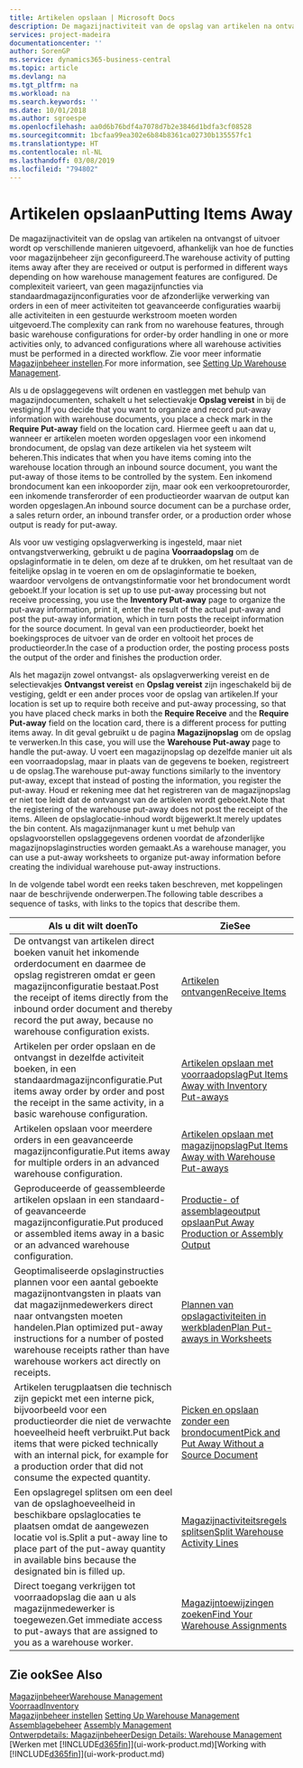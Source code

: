 ```yaml
---
title: Artikelen opslaan | Microsoft Docs
description: De magazijnactiviteit van de opslag van artikelen na ontvangst of uitvoer wordt op verschillende manieren uitgevoerd, afhankelijk van hoe de functies voor magazijnbeheer zijn geconfigureerd.
services: project-madeira
documentationcenter: ''
author: SorenGP
ms.service: dynamics365-business-central
ms.topic: article
ms.devlang: na
ms.tgt_pltfrm: na
ms.workload: na
ms.search.keywords: ''
ms.date: 10/01/2018
ms.author: sgroespe
ms.openlocfilehash: aa0d6b76bdf4a7078d7b2e3846d1bdfa3cf08528
ms.sourcegitcommit: 1bcfaa99ea302e6b84b8361ca02730b135557fc1
ms.translationtype: HT
ms.contentlocale: nl-NL
ms.lasthandoff: 03/08/2019
ms.locfileid: "794802"
---
```

# <a name="putting-items-away"></a><span data-ttu-id="f7e13-103">Artikelen opslaan</span><span class="sxs-lookup"><span data-stu-id="f7e13-103">Putting Items Away</span></span>
<span data-ttu-id="f7e13-104">De magazijnactiviteit van de opslag van artikelen na ontvangst of uitvoer wordt op verschillende manieren uitgevoerd, afhankelijk van hoe de functies voor magazijnbeheer zijn geconfigureerd.</span><span class="sxs-lookup"><span data-stu-id="f7e13-104">The warehouse activity of putting items away after they are received or output is performed in different ways depending on how warehouse management features are configured.</span></span> <span data-ttu-id="f7e13-105">De complexiteit varieert, van geen magazijnfuncties via standaardmagazijnconfiguraties voor de afzonderlijke verwerking van orders in een of meer activiteiten tot geavanceerde configuraties waarbij alle activiteiten in een gestuurde werkstroom moeten worden uitgevoerd.</span><span class="sxs-lookup"><span data-stu-id="f7e13-105">The complexity can rank from no warehouse features, through basic warehouse configurations for order-by order handling in one or more activities only, to advanced configurations where all warehouse activities must be performed in a directed workflow.</span></span> <span data-ttu-id="f7e13-106">Zie voor meer informatie [Magazijnbeheer instellen](warehouse-setup-warehouse.md).</span><span class="sxs-lookup"><span data-stu-id="f7e13-106">For more information, see [Setting Up Warehouse Management](warehouse-setup-warehouse.md).</span></span>

<span data-ttu-id="f7e13-107">Als u de opslaggegevens wilt ordenen en vastleggen met behulp van magazijndocumenten, schakelt u het selectievakje **Opslag vereist** in bij de vestiging.</span><span class="sxs-lookup"><span data-stu-id="f7e13-107">If you decide that you want to organize and record put-away information with warehouse documents, you place a check mark in the **Require Put-away** field on the location card.</span></span> <span data-ttu-id="f7e13-108">Hiermee geeft u aan dat u, wanneer er artikelen moeten worden opgeslagen voor een inkomend brondocument, de opslag van deze artikelen via het systeem wilt beheren.</span><span class="sxs-lookup"><span data-stu-id="f7e13-108">This indicates that when you have items coming into the warehouse location through an inbound source document, you want the put-away of those items to be controlled by the system.</span></span> <span data-ttu-id="f7e13-109">Een inkomend brondocument kan een inkooporder zijn, maar ook een verkoopretourorder, een inkomende transferorder of een productieorder waarvan de output kan worden opgeslagen.</span><span class="sxs-lookup"><span data-stu-id="f7e13-109">An inbound source document can be a purchase order, a sales return order, an inbound transfer order, or a production order whose output is ready for put-away.</span></span>  

<span data-ttu-id="f7e13-110">Als voor uw vestiging opslagverwerking is ingesteld, maar niet ontvangstverwerking, gebruikt u de pagina **Voorraadopslag** om de opslaginformatie in te delen, om deze af te drukken, om het resultaat van de feitelijke opslag in te voeren en om de opslaginformatie te boeken, waardoor vervolgens de ontvangstinformatie voor het brondocument wordt geboekt.</span><span class="sxs-lookup"><span data-stu-id="f7e13-110">If your location is set up to use put-away processing but not receive processing, you use the **Inventory Put-away** page to organize the put-away information, print it, enter the result of the actual put-away and post the put-away information, which in turn posts the receipt information for the source document.</span></span> <span data-ttu-id="f7e13-111">In geval van een productieorder, boekt het boekingsproces de uitvoer van de order en voltooit het proces de productieorder.</span><span class="sxs-lookup"><span data-stu-id="f7e13-111">In the case of a production order, the posting process posts the output of the order and finishes the production order.</span></span>

<span data-ttu-id="f7e13-112">Als het magazijn zowel ontvangst- als opslagverwerking vereist en de selectievakjes **Ontvangst vereist** en **Opslag vereist** zijn ingeschakeld bij de vestiging, geldt er een ander proces voor de opslag van artikelen.</span><span class="sxs-lookup"><span data-stu-id="f7e13-112">If your location is set up to require both receive and put-away processing, so that you have placed check marks in both the **Require Receive** and the **Require Put-away** field on the location card, there is a different process for putting items away.</span></span> <span data-ttu-id="f7e13-113">In dit geval gebruikt u de pagina **Magazijnopslag** om de opslag te verwerken.</span><span class="sxs-lookup"><span data-stu-id="f7e13-113">In this case, you will use the **Warehouse Put-away** page to handle the put-away.</span></span> <span data-ttu-id="f7e13-114">U voert een magazijnopslag op dezelfde manier uit als een voorraadopslag, maar in plaats van de gegevens te boeken, registreert u de opslag.</span><span class="sxs-lookup"><span data-stu-id="f7e13-114">The warehouse put-away functions similarly to the inventory put-away, except that instead of posting the information, you register the put-away.</span></span> <span data-ttu-id="f7e13-115">Houd er rekening mee dat het registreren van de magazijnopslag er niet toe leidt dat de ontvangst van de artikelen wordt geboekt.</span><span class="sxs-lookup"><span data-stu-id="f7e13-115">Note that the registering of the warehouse put-away does not post the receipt of the items.</span></span> <span data-ttu-id="f7e13-116">Alleen de opslaglocatie-inhoud wordt bijgewerkt.</span><span class="sxs-lookup"><span data-stu-id="f7e13-116">It merely updates the bin content.</span></span> <span data-ttu-id="f7e13-117">Als magazijnmanager kunt u met behulp van opslagvoorstellen opslaggegevens ordenen voordat de afzonderlijke magazijnopslaginstructies worden gemaakt.</span><span class="sxs-lookup"><span data-stu-id="f7e13-117">As a warehouse manager, you can use a put-away worksheets to organize put-away information before creating the individual warehouse put-away instructions.</span></span>

<span data-ttu-id="f7e13-118">In de volgende tabel wordt een reeks taken beschreven, met koppelingen naar de beschrijvende onderwerpen.</span><span class="sxs-lookup"><span data-stu-id="f7e13-118">The following table describes a sequence of tasks, with links to the topics that describe them.</span></span>   

|<span data-ttu-id="f7e13-119">**Als u dit wilt doen**</span><span class="sxs-lookup"><span data-stu-id="f7e13-119">**To**</span></span>|<span data-ttu-id="f7e13-120">**Zie**</span><span class="sxs-lookup"><span data-stu-id="f7e13-120">**See**</span></span>|  
|------------|-------------|  
|<span data-ttu-id="f7e13-121">De ontvangst van artikelen direct boeken vanuit het inkomende orderdocument en daarmee de opslag registreren omdat er geen magazijnconfiguratie bestaat.</span><span class="sxs-lookup"><span data-stu-id="f7e13-121">Post the receipt of items directly from the inbound order document and thereby record the put away, because no warehouse configuration exists.</span></span>|[<span data-ttu-id="f7e13-122">Artikelen ontvangen</span><span class="sxs-lookup"><span data-stu-id="f7e13-122">Receive Items</span></span>](warehouse-how-receive-items.md)|  
|<span data-ttu-id="f7e13-123">Artikelen per order opslaan en de ontvangst in dezelfde activiteit boeken, in een standaardmagazijnconfiguratie.</span><span class="sxs-lookup"><span data-stu-id="f7e13-123">Put items away order by order and post the receipt in the same activity, in a basic warehouse configuration.</span></span>|[<span data-ttu-id="f7e13-124">Artikelen opslaan met voorraadopslag</span><span class="sxs-lookup"><span data-stu-id="f7e13-124">Put Items Away with Inventory Put-aways</span></span>](warehouse-how-to-put-items-away-with-inventory-put-aways.md)|  
|<span data-ttu-id="f7e13-125">Artikelen opslaan voor meerdere orders in een geavanceerde magazijnconfiguratie.</span><span class="sxs-lookup"><span data-stu-id="f7e13-125">Put items away for multiple orders in an advanced warehouse configuration.</span></span>|[<span data-ttu-id="f7e13-126">Artikelen opslaan met magazijnopslag</span><span class="sxs-lookup"><span data-stu-id="f7e13-126">Put Items Away with Warehouse Put-aways</span></span>](warehouse-how-to-put-items-away-with-warehouse-put-aways.md)|  
|<span data-ttu-id="f7e13-127">Geproduceerde of geassembleerde artikelen opslaan in een standaard- of geavanceerde magazijnconfiguratie.</span><span class="sxs-lookup"><span data-stu-id="f7e13-127">Put produced or assembled items away in a basic or an advanced warehouse configuration.</span></span>|[<span data-ttu-id="f7e13-128">Productie- of assemblageoutput opslaan</span><span class="sxs-lookup"><span data-stu-id="f7e13-128">Put Away Production or Assembly Output</span></span>](warehouse-how-to-put-away-production-output.md)|
|<span data-ttu-id="f7e13-129">Geoptimaliseerde opslaginstructies plannen voor een aantal geboekte magazijnontvangsten in plaats van dat magazijnmedewerkers direct naar ontvangsten moeten handelen.</span><span class="sxs-lookup"><span data-stu-id="f7e13-129">Plan optimized put-away instructions for a number of posted warehouse receipts rather than have warehouse workers act directly on receipts.</span></span>|[<span data-ttu-id="f7e13-130">Plannen van opslagactiviteiten in werkbladen</span><span class="sxs-lookup"><span data-stu-id="f7e13-130">Plan Put-aways in Worksheets</span></span>](warehouse-how-to-plan-put-aways-in-worksheets.md)|  
|<span data-ttu-id="f7e13-131">Artikelen terugplaatsen die technisch zijn gepickt met een interne pick, bijvoorbeeld voor een productieorder die niet de verwachte hoeveelheid heeft verbruikt.</span><span class="sxs-lookup"><span data-stu-id="f7e13-131">Put back items that were picked technically with an internal pick, for example for a production order that did not consume the expected quantity.</span></span>|[<span data-ttu-id="f7e13-132">Picken en opslaan zonder een brondocument</span><span class="sxs-lookup"><span data-stu-id="f7e13-132">Pick and Put Away Without a Source Document</span></span>](warehouse-how-to-create-put-aways-from-internal-put-aways.md)|
|<span data-ttu-id="f7e13-133">Een opslagregel splitsen om een deel van de opslaghoeveelheid in beschikbare opslaglocaties te plaatsen omdat de aangewezen locatie vol is.</span><span class="sxs-lookup"><span data-stu-id="f7e13-133">Split a put-away line to place part of the put-away quantity in available bins because the designated bin is filled up.</span></span>|[<span data-ttu-id="f7e13-134">Magazijnactiviteitsregels splitsen</span><span class="sxs-lookup"><span data-stu-id="f7e13-134">Split Warehouse Activity Lines</span></span>](warehouse-how-to-split-warehouse-activity-lines.md)|
|<span data-ttu-id="f7e13-135">Direct toegang verkrijgen tot voorraadopslag die aan u als magazijnmedewerker is toegewezen.</span><span class="sxs-lookup"><span data-stu-id="f7e13-135">Get immediate access to put-aways that are assigned to you as a warehouse worker.</span></span>|[<span data-ttu-id="f7e13-136">Magazijntoewijzingen zoeken</span><span class="sxs-lookup"><span data-stu-id="f7e13-136">Find Your Warehouse Assignments</span></span>](warehouse-how-to-find-your-warehouse-assignments.md)|    

## <a name="see-also"></a><span data-ttu-id="f7e13-137">Zie ook</span><span class="sxs-lookup"><span data-stu-id="f7e13-137">See Also</span></span>  
[<span data-ttu-id="f7e13-138">Magazijnbeheer</span><span class="sxs-lookup"><span data-stu-id="f7e13-138">Warehouse Management</span></span>](warehouse-manage-warehouse.md)  
[<span data-ttu-id="f7e13-139">Voorraad</span><span class="sxs-lookup"><span data-stu-id="f7e13-139">Inventory</span></span>](inventory-manage-inventory.md)  
<span data-ttu-id="f7e13-140">[Magazijnbeheer instellen](warehouse-setup-warehouse.md)   </span><span class="sxs-lookup"><span data-stu-id="f7e13-140">[Setting Up Warehouse Management](warehouse-setup-warehouse.md)   </span></span>  
<span data-ttu-id="f7e13-141">[Assemblagebeheer](assembly-assemble-items.md)  </span><span class="sxs-lookup"><span data-stu-id="f7e13-141">[Assembly Management](assembly-assemble-items.md)  </span></span>  
[<span data-ttu-id="f7e13-142">Ontwerpdetails: Magazijnbeheer</span><span class="sxs-lookup"><span data-stu-id="f7e13-142">Design Details: Warehouse Management</span></span>](design-details-warehouse-management.md)  
<span data-ttu-id="f7e13-143">[Werken met [!INCLUDE[d365fin](includes/d365fin_md.md)]](ui-work-product.md)</span><span class="sxs-lookup"><span data-stu-id="f7e13-143">[Working with [!INCLUDE[d365fin](includes/d365fin_md.md)]](ui-work-product.md)</span></span>  
